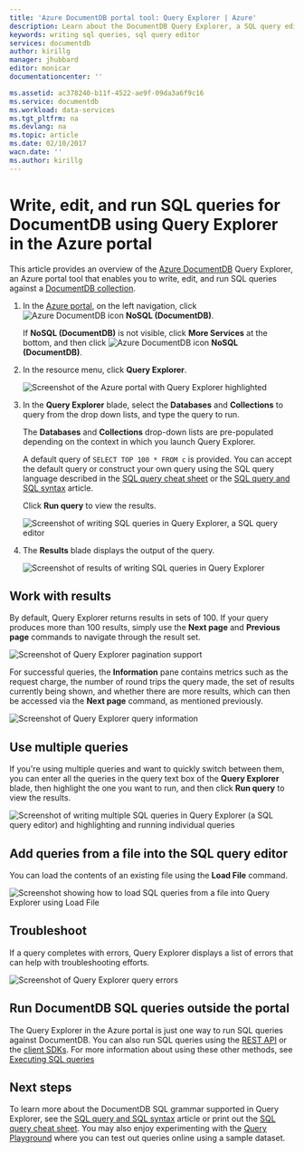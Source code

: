 ```yaml
---
title: 'Azure DocumentDB portal tool: Query Explorer | Azure'
description: Learn about the DocumentDB Query Explorer, a SQL query editor in the Azure portal for writing SQL queries and running them against a NoSQL DocumentDB collection.
keywords: writing sql queries, sql query editor
services: documentdb
author: kirillg
manager: jhubbard
editor: monicar
documentationcenter: ''

ms.assetid: ac378240-b11f-4522-ae9f-09da3a6f9c16
ms.service: documentdb
ms.workload: data-services
ms.tgt_pltfrm: na
ms.devlang: na
ms.topic: article
ms.date: 02/10/2017
wacn.date: ''
ms.author: kirillg
---
```


# Write, edit, and run SQL queries for DocumentDB using Query Explorer in the Azure portal
This article provides an overview of the [Azure DocumentDB](https://www.azure.cn/home/features/documentdb/) Query Explorer, an Azure portal tool that enables you to write, edit, and run SQL queries against a [DocumentDB collection](./documentdb-create-collection.md).

1. In the [Azure portal](https://portal.azure.cn), on the left navigation, click ![Azure DocumentDB icon](./media/documentdb-query-collections-query-explorer/nosql-documentdb-portal-icon.png) **NoSQL (DocumentDB)**. 

    If **NoSQL (DocumentDB)** is not visible, click **More Services** at the bottom, and then click ![Azure DocumentDB icon](./media/documentdb-query-collections-query-explorer/nosql-documentdb-portal-icon.png) **NoSQL (DocumentDB)**.
2. In the resource menu, click **Query Explorer**. 

    ![Screenshot of the Azure portal with Query Explorer highlighted](./media/documentdb-query-collections-query-explorer/queryexplorercommand.png)
3. In the **Query Explorer** blade, select the **Databases** and **Collections** to query from the drop down lists, and type the query to run. 

    The **Databases** and **Collections** drop-down lists are pre-populated depending on the context in which you launch Query Explorer. 

    A default query of `SELECT TOP 100 * FROM c` is provided.  You can accept the default query or construct your own query using the SQL query language described in the [SQL query cheat sheet](./documentdb-sql-query-cheat-sheet.md) or the [SQL query and SQL syntax](./documentdb-sql-query.md) article.

    Click **Run query** to view the results.

    ![Screenshot of writing SQL queries in Query Explorer, a SQL query editor](./media/documentdb-query-collections-query-explorer/queryexplorerinitial.png)
4. The **Results** blade displays the output of the query. 

    ![Screenshot of results of writing SQL queries in Query Explorer](./media/documentdb-query-collections-query-explorer/queryresults1.png)

## Work with results
By default, Query Explorer returns results in sets of 100.  If your query produces more than 100 results, simply use the **Next page** and **Previous page** commands to navigate through the result set.

![Screenshot of Query Explorer pagination support](./media/documentdb-query-collections-query-explorer/queryresultspagination.png)

For successful queries, the **Information** pane contains metrics such as the request charge,  the number of round trips the query made, the set of results currently being shown, and whether there are more results, which can then be accessed via the **Next page** command, as mentioned previously.

![Screenshot of Query Explorer query information](./media/documentdb-query-collections-query-explorer/queryinformation.png)

## Use multiple queries
If you're using multiple queries and want to quickly switch between them, you can enter all the queries in the query text box of the **Query Explorer** blade, then highlight the one you want to run, and then click **Run query** to view the results.

![Screenshot of writing multiple SQL queries in Query Explorer (a SQL query editor) and highlighting and running individual queries](./media/documentdb-query-collections-query-explorer/queryexplorerhighlightandrun.png)

## Add queries from a file into the SQL query editor
You can load the contents of an existing file using the **Load File** command.

![Screenshot showing how to load SQL queries from a file into Query Explorer using Load File](./media/documentdb-query-collections-query-explorer/loadqueryfile.png)

## Troubleshoot
If a query completes with errors, Query Explorer displays a list of errors that can help with troubleshooting efforts.

![Screenshot of Query Explorer query errors](./media/documentdb-query-collections-query-explorer/queryerror.png)

## Run DocumentDB SQL queries outside the portal
The Query Explorer in the Azure portal is just one way to run SQL queries against DocumentDB. You can also run SQL queries using the [REST API](https://msdn.microsoft.com/zh-cn/library/azure/dn781481.aspx) or the [client SDKs](./documentdb-sdk-dotnet.md). For more information about using these other methods, see [Executing SQL queries](./documentdb-sql-query.md#executing-sql-queries)

## Next steps
To learn more about the DocumentDB SQL grammar supported in Query Explorer, see the [SQL query and SQL syntax](./documentdb-sql-query.md) article or print out the [SQL query cheat sheet](./documentdb-sql-query-cheat-sheet.md).
You may also enjoy experimenting with the [Query Playground](https://www.documentdb.com/sql/demo) where you can test out queries online using a sample dataset.
